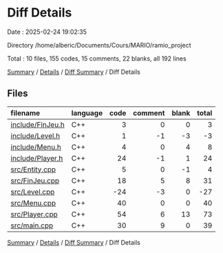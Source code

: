 # Diff Details

Date : 2025-02-24 19:02:35

Directory /home/alberic/Documents/Cours/MARIO/ramio_project

Total : 10 files,  155 codes, 15 comments, 22 blanks, all 192 lines

[Summary](results.md) / [Details](details.md) / [Diff Summary](diff.md) / Diff Details

## Files
| filename | language | code | comment | blank | total |
| :--- | :--- | ---: | ---: | ---: | ---: |
| [include/FinJeu.h](/include/FinJeu.h) | C++ | 3 | 0 | 0 | 3 |
| [include/Level.h](/include/Level.h) | C++ | 1 | -1 | -3 | -3 |
| [include/Menu.h](/include/Menu.h) | C++ | 4 | 0 | 4 | 8 |
| [include/Player.h](/include/Player.h) | C++ | 24 | -1 | 1 | 24 |
| [src/Entity.cpp](/src/Entity.cpp) | C++ | 5 | 0 | -1 | 4 |
| [src/FinJeu.cpp](/src/FinJeu.cpp) | C++ | 18 | 5 | 8 | 31 |
| [src/Level.cpp](/src/Level.cpp) | C++ | -24 | -3 | 0 | -27 |
| [src/Menu.cpp](/src/Menu.cpp) | C++ | 40 | 0 | 0 | 40 |
| [src/Player.cpp](/src/Player.cpp) | C++ | 54 | 6 | 13 | 73 |
| [src/main.cpp](/src/main.cpp) | C++ | 30 | 9 | 0 | 39 |

[Summary](results.md) / [Details](details.md) / [Diff Summary](diff.md) / Diff Details